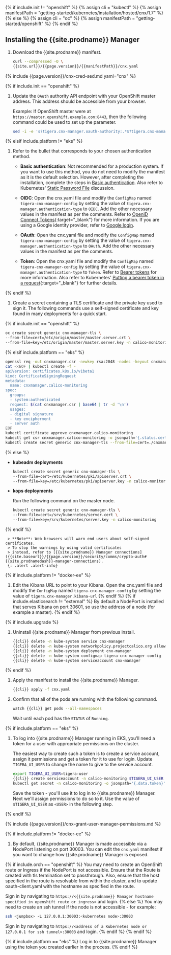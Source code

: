 {% if include.init != "openshift" %}
  {% assign cli = "kubectl" %}
  {% assign manifestPath = "getting-started/kubernetes/installation/hosted/cnx/1.7" %}
{% else %}
  {% assign cli = "oc" %}
  {% assign manifestPath = "getting-started/openshift" %}
{% endif %}

## Installing the {{site.prodname}} Manager

1. Download the {{site.prodname}} manifest.

   ```bash
   curl --compressed -O \
   {{site.url}}/{{page.version}}/{{manifestPath}}/cnx.yaml
   ```

{% include {{page.version}}/cnx-cred-sed.md yaml="cnx" %}

{% if include.init == "openshift" %}

1. Update the `OAuth` authority API endpoint with your OpenShift master address. This address should be accessible from your browser.

   Example: If OpenShift master were at `https://master.openshift.example.com:8443`, then the following command could be used to set up the parameter.

   ```bash
   sed -i -e 's?tigera.cnx-manager.oauth-authority:.*$?tigera.cnx-manager.oauth-authority: "https://master.openshift.example.com:8443/oauth/authorize"?g' cnx.yaml
   ```

{% elsif include.platform != "eks" %}

1. Refer to the bullet that corresponds to your chosen authentication method.

   - **Basic authentication**: Not recommended for a production system. If you want to use this method,
     you do not need to modify the manifest as it is the default selection. However, after completing
     the installation, complete the steps in [Basic authentication]({{site.baseurl}}/{{page.version}}/reference/cnx/authentication#basic-authentication). Also refer to Kubernetes' [Static Password File](https://kubernetes.io/docs/admin/authentication/#static-password-file) discussion.

   - **OIDC**: Open the cnx.yaml file and modify the `ConfigMap` named `tigera-cnx-manager-config`
     by setting the value of `tigera.cnx-manager.authentication-type` to `OIDC`.
     Add the other necessary values in the manifest as per the comments. Refer to
     [OpenID Connect Tokens](https://kubernetes.io/docs/admin/authentication/#openid-connect-tokens){:target="_blank"}
     for more information. If you are using a Google identity provider, refer to
     [Google login]({{site.baseurl}}/{{page.version}}/reference/cnx/authentication#google-login).

   - **OAuth**: Open the cnx.yaml file and modify the `ConfigMap` named `tigera-cnx-manager-config`
     by setting the value of `tigera.cnx-manager.authentication-type` to `OAuth`.
     Add the other necessary values in the manifest as per the comments.

   - **Token**: Open the cnx.yaml file and modify the `ConfigMap` named `tigera-cnx-manager-config`
     by setting the value of `tigera.cnx-manager.authentication-type` to `Token`.
     Refer to [Bearer tokens]({{site.baseurl}}/{{page.version}}/reference/cnx/authentication#bearer-tokens)
     for more information. Also refer to Kubernetes' [Putting a bearer token in a request](https://kubernetes.io/docs/admin/authentication/#putting-a-bearer-token-in-a-request){:target="_blank"}
     for further details.<br>

{% endif %}

1. Create a secret containing a TLS certificate and the private key used to
   sign it. The following commands use a self-signed certificate and key
   found in many deployments for a quick start.

{% if include.init == "openshift" %}

   ```bash
   oc create secret generic cnx-manager-tls \
   --from-file=cert=/etc/origin/master/master.server.crt \
   --from-file=key=/etc/origin/master/master.server.key -n calico-monitoring
   ```

{% elsif include.platform == "eks" %}

   ```bash
   openssl req -out cnxmanager.csr -newkey rsa:2048 -nodes -keyout cnxmanager.key -subj "/CN=cnxmanager.cluster.local"
   cat <<EOF | kubectl create -f -
   apiVersion: certificates.k8s.io/v1beta1
   kind: CertificateSigningRequest
   metadata:
     name: cnxmanager.calico-monitoring
   spec:
     groups:
     - system:authenticated
     request: $(cat cnxmanager.csr | base64 | tr -d '\n')
     usages:
     - digital signature
     - key encipherment
     - server auth
   EOF
   kubectl certificate approve cnxmanager.calico-monitoring
   kubectl get csr cnxmanager.calico-monitoring -o jsonpath='{.status.certificate}' | base64 --decode > cnxmanager.crt
   kubectl create secret generic cnx-manager-tls --from-file=cert=./cnxmanager.crt --from-file=key=./cnxmanager.key -n calico-monitoring
   ```

{% else %}

   - **kubeadm deployments**
     ```bash
     kubectl create secret generic cnx-manager-tls \
     --from-file=cert=/etc/kubernetes/pki/apiserver.crt \
     --from-file=key=/etc/kubernetes/pki/apiserver.key -n calico-monitoring
     ```

   - **kops deployments**

     Run the following command on the master node.

     ```bash
     kubectl create secret generic cnx-manager-tls \
     --from-file=cert=/srv/kubernetes/server.cert \
     --from-file=key=/srv/kubernetes/server.key -n calico-monitoring
     ```

{% endif %}

     > **Note**: Web browsers will warn end users about self-signed certificates.
     > To stop the warnings by using valid certificates
     > instead, refer to [{{site.prodname}} Manager connections]({{site.baseurl}}/{{page.version}}/security/comms/crypto-auth#{{site.prodnamedash}}-manager-connections).
     {: .alert .alert-info}

{% if include.platform != "docker-ee" %}
1. Edit the Kibana URL to point to your Kibana. Open the cnx.yaml file and
   modify the `ConfigMap` named `tigera-cnx-manager-config` by setting the
   value of `tigera.cnx-manager.kibana-url`
{% endif %}
{% if include.elasticsearch != "external" %}
   By default a NodePort is installed that serves Kibana on port 30601, so use
   the address of a node (for example a master).
{% endif %}

{% if include.upgrade %}
1. Uninstall {{site.prodname}} Manager from previous install.
   
   ```bash
   {{cli}} delete -n kube-system service cnx-manager
   {{cli}} delete -n kube-system networkpolicy.projectcalico.org allow-cnx.cnx-manager-access
   {{cli}} delete -n kube-system deployment cnx-manager
   {{cli}} delete -n kube-system configmap tigera-cnx-manager-config
   {{cli}} delete -n kube-system serviceaccount cnx-manager
   ```
{% endif %}

1. Apply the manifest to install the {{site.prodname}} Manager.

   ```bash
   {{cli}} apply -f cnx.yaml
   ```

1. Confirm that all of the pods are running with the following command.

   ```bash
   watch {{cli}} get pods --all-namespaces
   ```

   Wait until each pod has the `STATUS` of `Running`.

{% if include.platform == "eks" %}

1. To log into {{site.prodname}} Manager running in EKS, you'll need a token for a user
   with appropriate permissions on the cluster.

   The easiest way to create such a token is to create a service account, assign it permissions
   and get a token for it to use for login.  Update `TIGERA_UI_USER` to change the name to give
   to the service account.

   ```bash
   export TIGERA_UI_USER=tigera-user
   {{cli}} create serviceaccount -n calico-monitoring $TIGERA_UI_USER
   kubectl get secret -n calico-monitoring -o jsonpath='{.data.token}' $(kubectl -n calico-monitoring get secret | grep $TIGERA_UI_USER | awk '{print $1}') | base64 --decode
   ```

   Save the token - you'll use it to log in to {{site.prodname}} Manager.  Next we'll assign permissions to do so
   to it.  Use the value of `$TIGERA_UI_USER` as `<USER>` in the following step.

{% endif %}

{% include {{page.version}}/cnx-grant-user-manager-permissions.md %}

{% if include.platform != "docker-ee" %}
1. By default, {{site.prodname}} Manager is made accessible via a NodePort listening on port 30003.
   You can edit the `cnx.yaml` manifest if you want to change how {{site.prodname}} Manager is
   exposed.

{% if include.orch == "openshift" %}
   You may need to create an OpenShift route or Ingress if the NodePort is not accessible.
   Ensure that the Route is created with tls termination set to passthrough. Also, ensure that the host
   specified in the route is resolvable from within the cluster, and to update oauth-client.yaml with the
   hostname as specified in the route.

   Sign in by navigating to `https://<{{site.prodname}} Manager hostname specified in openshift route or ingress>` and login.
{% else %}
   You may need to create an ssh tunnel if the node is not accessible - for example:

   ```bash
   ssh <jumpbox> -L 127.0.0.1:30003:<kubernetes node>:30003
   ```

   Sign in by navigating to `https://<address of a Kubernetes node or 127.0.0.1 for ssh tunnel>:30003` and login.
{% endif %}
{% endif %}

{% if include.platform == "eks" %}
   Log in to {{site.prodname}} Manager using the token you created earlier in the process.
{% endif %}
